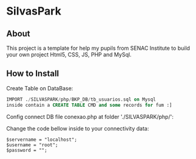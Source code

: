 # SilvasPark

About
-----
This project is a template for help my pupils from SENAC Institute to build your own project Html5, CSS, JS, PHP and MySql.

How to Install
------------

Create Table on DataBase:

```sql
IMPORT ./SILVASPARK/php/BKP_DB/tb_usuarios.sql on Mysql
inside contain a CREATE TABLE CMD and some records for fum :]
```
Config connect DB file conexao.php at folder './SILVASPARK/php/': <br>

Change the code bellow inside to your connectivity data:
```
$servername = "localhost";
$username = "root";
$password = "";
```
